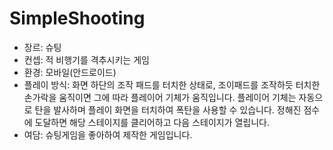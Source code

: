 # SimpleShooting
- 장르: 슈팅
- 컨셉: 적 비행기를 격추시키는 게임
- 환경: 모바일(안드로이드)
- 플레이 방식:
화면 하단의 조작 패드를 터치한 상태로, 조이패드를 조작하듯 터치한 손가락을 움직이면 그에 따라 플레이어 기체가 움직입니다.
플레이어 기체는 자동으로 탄을 발사하며 플레이 화면을 터치하여 폭탄을 사용할 수 있습니다.
정해진 점수에 도달하면 해당 스테이지를 클리어하고 다음 스테이지가 열립니다.
- 여담:
슈팅게임을 좋아하여 제작한 게임입니다.
